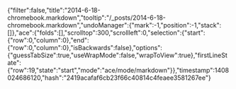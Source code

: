 {"filter":false,"title":"2014-6-18-chromebook.markdown","tooltip":"/_posts/2014-6-18-chromebook.markdown","undoManager":{"mark":-1,"position":-1,"stack":[]},"ace":{"folds":[],"scrolltop":300,"scrollleft":0,"selection":{"start":{"row":0,"column":0},"end":{"row":0,"column":0},"isBackwards":false},"options":{"guessTabSize":true,"useWrapMode":false,"wrapToView":true},"firstLineState":{"row":19,"state":"start","mode":"ace/mode/markdown"}},"timestamp":1408024686120,"hash":"2419acafaf6cb23f66c40814c4feaee3581267ee"}